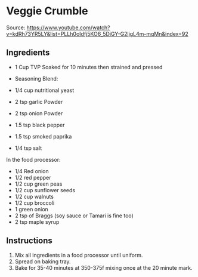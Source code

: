 # Veggie Crumble

Source: https://www.youtube.com/watch?v=kdRh73YR5LY&list=PLLh0oIdfj5KO6_5DiGY-G2ljgL4m-mqMn&index=92

## Ingredients

* 1 Cup TVP Soaked for 10 minutes then strained and pressed

* Seasoning Blend:
* 1/4 cup nutritional yeast
* 2 tsp garlic Powder
* 2 tsp onion Powder
* 1.5 tsp black pepper
* 1.5 tsp smoked paprika
* 1/4 tsp salt

In the food processor: 
* 1/4 Red onion
* 1/2 red pepper
* 1/2 cup green peas
* 1/2 cup sunflower seeds
* 1/2 cup walnuts
* 1/2 cup broccoli
* 1 green onion
* 2 tsp of Braggs (soy sauce or Tamari is fine too) 
* 2 tsp maple syrup

## Instructions

1. Mix all ingredients in a food processor until uniform. 
2. Spread on baking tray. 
3. Bake for 35-40 minutes at 350-375f mixing once at the 20 minute mark. 
